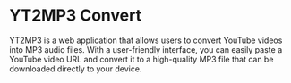 # YT2MP3 Convert
YT2MP3 is a web application that allows users to convert YouTube videos into MP3 audio files. With a user-friendly interface, you can easily paste a YouTube video URL and convert it to a high-quality MP3 file that can be downloaded directly to your device.
